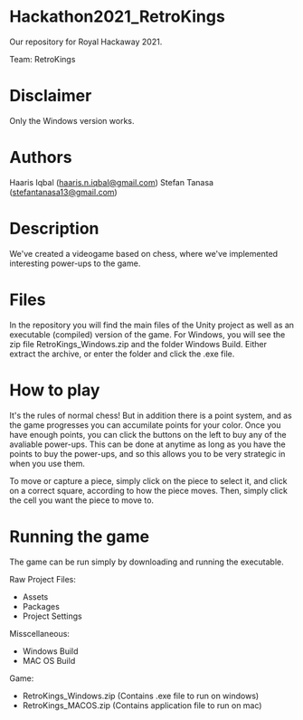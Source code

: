 # Hackathon2021_RetroKings

Our repository for Royal Hackaway 2021.

Team: RetroKings

# Disclaimer
Only the Windows version works.

# Authors
  Haaris Iqbal (haaris.n.iqbal@gmail.com)
  Stefan Tanasa (stefantanasa13@gmail.com)

# Description
  We've created a videogame based on chess, where we've implemented interesting power-ups to the game.

# Files
  In the repository you will find the main files of the Unity project as well as an executable (compiled) version of the game.
  For Windows, you will see the zip file RetroKings_Windows.zip and the folder Windows Build. Either extract the archive, or enter the folder and click the .exe file.
  
# How to play
  It's the rules of normal chess! But in addition there is a point system, and as the game progresses you can accumilate points for your color. Once you have enough points, you can click the buttons on the left to buy any of the avaliable power-ups. This can be done at anytime as long as you have the points to buy the power-ups, and so this allows you to be very strategic in when you use them.

To move or capture a piece, simply click on the piece to select it, and click on a correct square, according to how the piece moves. Then, simply click the cell you want the piece to move to.

# Running the game
  The game can be run simply by downloading and running the executable.

  Raw Project Files:
  - Assets
  - Packages
  - Project Settings

  Misscellaneous:
  - Windows Build
  - MAC OS Build

  Game:
  - RetroKings_Windows.zip (Contains .exe file to run on windows)
  - RetroKings_MACOS.zip (Contains application file to run on mac)
